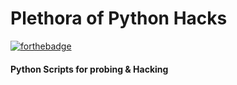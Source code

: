 Plethora of Python Hacks
=======
[![forthebadge](https://forthebadge.com/images/badges/made-with-python.svg)](https://forthebadge.com)

#### Python Scripts for probing & Hacking 

